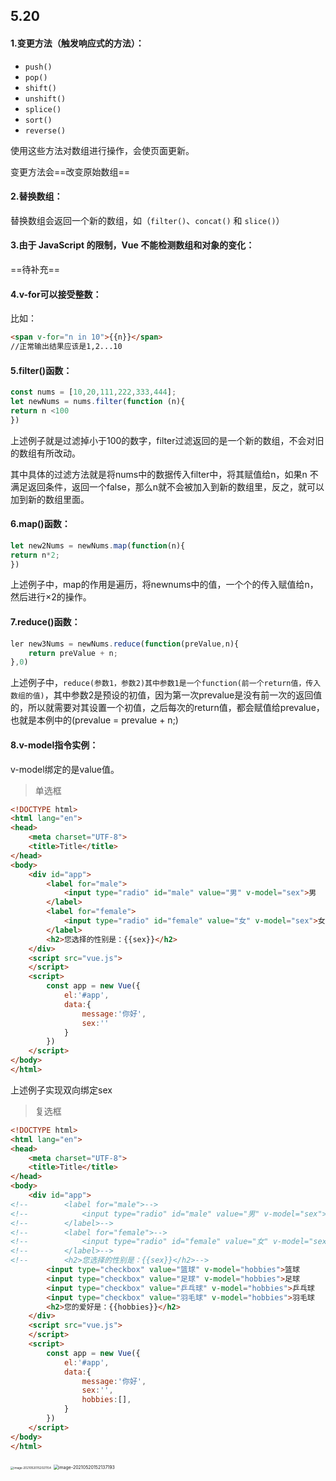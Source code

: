 ## 5.20

#### 1.变更方法（触发响应式的方法）：

- `push()`
- `pop()`
- `shift()`
- `unshift()`
- `splice()`
- `sort()`
- `reverse()`

使用这些方法对数组进行操作，会使页面更新。

变更方法会==改变原始数组==



#### 2.替换数组：

替换数组会返回一个新的数组，如（`filter()`、`concat()` 和 `slice()`）



#### 3.由于 JavaScript 的限制，Vue **不能检测**数组和对象的变化：

==待补充==



#### 4.v-for可以接受整数：

比如：

```html
<span v-for="n in 10">{{n}}</span>
//正常输出结果应该是1,2...10
```



#### 5.filter()函数：

```js
const nums = [10,20,111,222,333,444];
let newNums = nums.filter(function (n){
return n <100
})
```

上述例子就是过滤掉小于100的数字，filter过滤返回的是一个新的数组，不会对旧的数组有所改动。

其中具体的过滤方法就是将nums中的数据传入filter中，将其赋值给n，如果n 不满足返回条件，返回一个false，那么n就不会被加入到新的数组里，反之，就可以加到新的数组里面。



#### 6.map()函数：

```js
let new2Nums = newNums.map(function(n){
return n*2;
})
```

上述例子中，map的作用是遍历，将newnums中的值，一个个的传入赋值给n，然后进行×2的操作。



#### 7.reduce()函数：

```js
ler new3Nums = newNums.reduce(function(preValue,n){
	return preValue + n;
},0)
```

上述例子中，`reduce(参数1，参数2)其中参数1是一个function(前一个return值，传入数组的值)`，其中参数2是预设的初值，因为第一次prevalue是没有前一次的返回值的，所以就需要对其设置一个初值，之后每次的return值，都会赋值给prevalue，也就是本例中的(prevalue = prevalue + n;)



#### 8.v-model指令实例：

v-model绑定的是value值。

> 单选框

```html
<!DOCTYPE html>
<html lang="en">
<head>
    <meta charset="UTF-8">
    <title>Title</title>
</head>
<body>
    <div id="app">
        <label for="male">
            <input type="radio" id="male" value="男" v-model="sex">男
        </label>
        <label for="female">
            <input type="radio" id="female" value="女" v-model="sex">女
        </label>
        <h2>您选择的性别是：{{sex}}</h2>
    </div>
    <script src="vue.js">
    </script>
    <script>
        const app = new Vue({
            el:'#app',
            data:{
                message:'你好',
                sex:''
            }
        })
    </script>
</body>
</html>
```

上述例子实现双向绑定sex

> 复选框

```html
<!DOCTYPE html>
<html lang="en">
<head>
    <meta charset="UTF-8">
    <title>Title</title>
</head>
<body>
    <div id="app">
<!--        <label for="male">-->
<!--            <input type="radio" id="male" value="男" v-model="sex">男-->
<!--        </label>-->
<!--        <label for="female">-->
<!--            <input type="radio" id="female" value="女" v-model="sex">女-->
<!--        </label>-->
<!--        <h2>您选择的性别是：{{sex}}</h2>-->
        <input type="checkbox" value="篮球" v-model="hobbies">篮球
        <input type="checkbox" value="足球" v-model="hobbies">足球
        <input type="checkbox" value="乒乓球" v-model="hobbies">乒乓球
        <input type="checkbox" value="羽毛球" v-model="hobbies">羽毛球
        <h2>您的爱好是：{{hobbies}}</h2>
    </div>
    <script src="vue.js">
    </script>
    <script>
        const app = new Vue({
            el:'#app',
            data:{
                message:'你好',
                sex:'',
                hobbies:[],
            }
        })
    </script>
</body>
</html>
```

<img src="C:\Users\gjm\AppData\Roaming\Typora\typora-user-images\image-20210520152021154.png" alt="image-20210520152021154" style="zoom: 33%;" />

<img src="C:\Users\gjm\AppData\Roaming\Typora\typora-user-images\image-20210520152137193.png" alt="image-20210520152137193" style="zoom:50%;" />